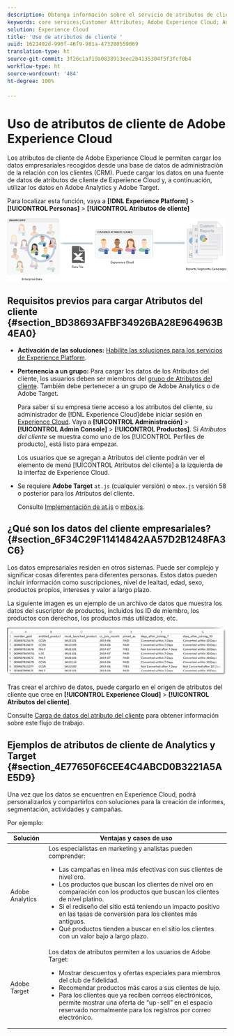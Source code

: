```yaml
---
description: Obtenga información sobre el servicio de atributos de cliente de Adobe Experience Cloud y cómo cargar los datos para utilizarlos en Analytics y Target.
keywords: core services;Customer Attributes; Adobe Experience Cloud; Analytics; Target
solution: Experience Cloud
title: 'Uso de atributos de cliente '
uuid: 1621402d-990f-46f9-981a-473280559069
translation-type: ht
source-git-commit: 3f26c1af19a0838913eec2b4135304f5f3fcf0b4
workflow-type: ht
source-wordcount: '484'
ht-degree: 100%

---
```



# Uso de atributos de cliente de Adobe Experience Cloud

Los atributos de cliente de Adobe Experience Cloud le permiten cargar los datos empresariales recogidos desde una base de datos de administración de la relación con los clientes (CRM). Puede cargar los datos en una fuente de datos de atributos de cliente de Experience Cloud y, a continuación, utilizar los datos en Adobe Analytics y Adobe Target.

Para localizar esta función, vaya a **[!DNL Experience Platform]** > **[!UICONTROL Personas]** > **[!UICONTROL Atributos de cliente]**

![](assets/custom_reports.png)

## Requisitos previos para cargar Atributos del cliente {#section_BD38693AFBF34926BA28E964963B4EA0}

* **Activación de las soluciones:** [Habilite las soluciones para los servicios de Experience Platform](../core-services/core-services.md#concept_07ED1D5C64234E77976E6D572E78FB9C).

* **Pertenencia a un grupo:** Para cargar los datos de los Atributos del cliente, los usuarios deben ser miembros del [grupo de Atributos del cliente](../admin-getting-started/admin-getting-started.md#task_3295A85536BF48899A1AB40D207E77E9). También debe pertenecer a un grupo de Adobe Analytics o de Adobe Target.

   Para saber si su empresa tiene acceso a los atributos del cliente, su administrador de [!DNL Experience Cloud]debe iniciar sesión en [Experience Cloud](https://experience.adobe.com). Vaya a **[!UICONTROL Administración]** > **[!UICONTROL Admin Console]** > **[!UICONTROL Productos]**. Si *Atributos del cliente* se muestra como uno de los [!UICONTROL Perfiles de producto], está listo para empezar.

   Los usuarios que se agregan a Atributos del cliente podrán ver el elemento de menú [!UICONTROL Atributos del cliente] a la izquierda de la interfaz de Experience Cloud.

* Se requiere **Adobe Target** `at.js` (cualquier versión) o `mbox.js` versión 58 o posterior para los Atributos del cliente.

   Consulte [Implementación de at.js](https://docs.adobe.com/content/help/es-ES/target/using/implement-target/client-side/deploy-at-js/how-to-deployatjs.html) o [mbox.js](https://docs.adobe.com/content/help/es-ES/target/using/implement-target/client-side/mbox-implement/mbox-download.html).

## ¿Qué son los datos del cliente empresariales? {#section_6F34C29F11414842AA57D2B1248FA3C6}

Los datos empresariales residen en otros sistemas. Puede ser complejo y significar cosas diferentes para diferentes personas. Estos datos pueden incluir información como suscripciones, nivel de lealtad, edad, sexo, productos propios, intereses y valor a largo plazo.

La siguiente imagen es un ejemplo de un archivo de datos que muestra los datos del suscriptor de productos, incluidos los ID de miembro, los productos con derechos, los productos más utilizados, etc.

![](assets/01_crs_usecase.png)

Tras crear el archivo de datos, puede cargarlo en el origen de atributos del cliente que cree en **[!UICONTROL Experience Cloud]** > **[!UICONTROL Atributos del cliente]**.

Consulte [Carga de datos del atributo del cliente](../attributes/t-crs-usecase.md#task_BCC327B2A0EF4A1BBB2934013AB92B78) para obtener información sobre este flujo de trabajo.

## Ejemplos de atributos de cliente de Analytics y Target {#section_4E77650F6CEE4C4ABCD0B3221A5AE5D9}

Una vez que los datos se encuentren en Experience Cloud, podrá personalizarlos y compartirlos con soluciones para la creación de informes, segmentación, actividades y campañas.

Por ejemplo:

| Solución | Ventajas y casos de uso |
|--- |--- |
| Adobe Analytics | Los especialistas en marketing y analistas pueden comprender:<ul><li>Las campañas en línea más efectivas con sus clientes de nivel oro.</li><li>Los productos que buscan los clientes de nivel oro en comparación con los productos que buscan los clientes de nivel platino.</li><li>Si el rediseño del sitio está teniendo un impacto positivo en las tasas de conversión para los clientes más antiguos.</li><li>Qué productos tienden a buscar en el sitio los clientes con un valor bajo a largo plazo.</li></ul> |
| Adobe Target | Los datos de atributos permiten a los usuarios de Adobe Target:<ul><li>Mostrar descuentos y ofertas especiales para miembros del club de fidelidad.</li><li>Recomendar productos más caros a sus clientes de lujo.</li><li>Para los clientes que ya reciben correos electrónicos, permite mostrar una oferta de “up-sell” en el espacio reservado normalmente para los registros por correo electrónico.</li></ul> |

